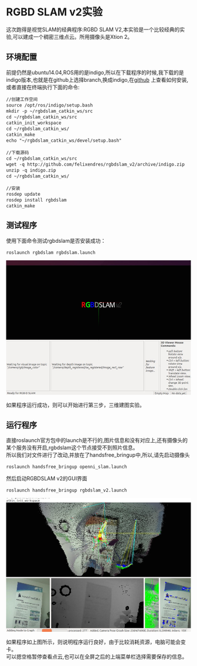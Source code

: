 
# RGBD SLAM v2实验

这次跑得是视觉SLAM的经典程序:RGBD SLAM V2,本实验是一个比较经典的实验,可以建成一个稠密三维点云。所用摄像头是Xtion 2。

## 环境配置
前提仍然是ubuntu14.04,ROS用的是indigo,所以在下载程序的时候,我下载的是indigo版本,也就是在github上选择branch,换成indigo,在[github](https://github.com/felixendres/rgbdslam_v2/tree/indigo)
上查看如何安装,或者直接在终端执行下面的命令:

```
//创建工作空间
source /opt/ros/indigo/setup.bash
mkdir -p ~/rgbdslam_catkin_ws/src
cd ~/rgbdslam_catkin_ws/src
catkin_init_workspace
cd ~/rgbdslam_catkin_ws/
catkin_make
echo "~/rgbdslam_catkin_ws/devel/setup.bash"

//下载源码
cd ~/rgbdslam_catkin_ws/src
wget -q http://github.com/felixendres/rgbdslam_v2/archive/indigo.zip
unzip -q indigo.zip
cd ~/rgbdslam_catkin_ws/

//安装
rosdep update
rosdep install rgbdslam
catkin_make
```

## 测试程序
使用下面命令测试rgbdslam是否安装成功：
```
roslaunch rgbdslam rgbdslam.launch  
```

![RGBDSLAM GUI](/images/Tutorial/RGBDSLAM_v2/rgbdslam.jpg)

如果程序运行成功，则可以开始进行第三步，三维建图实验。
## 运行程序
直接roslaunch官方包中的launch是不行的,图片信息和没有对应上,还有摄像头的某个服务没有开启,rgbdslam这个节点接受不到照片信息。   
所以我们对文件进行了改动,并放在了handsfree_bringup中,所以,请先启动摄像头
```
roslaunch handsfree_bringup openni_slam.launch   
```

然后启动RGBDSLAM v2的GUI界面
```
roslaunch handsfree_bringup rgbdslam_v2.launch
```

![RGBDSLAM GUI](/images/Tutorial/RGBDSLAM_v2/rgbdslam_v2.jpg)

如果程序如上图所示，则说明程序运行良好，由于比较消耗资源，电脑可能会变卡。   
可以摁空格暂停查看点云,也可以在全屏之后的上端菜单栏选择需要保存的信息。
